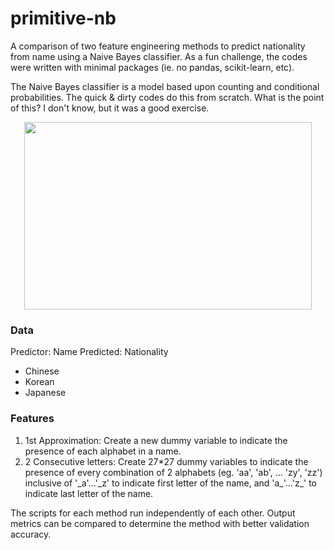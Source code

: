 # primitive-nb
A comparison of two feature engineering methods to predict nationality from name using a Naive Bayes classifier. As a fun challenge, the codes were written with minimal packages (ie. no pandas, scikit-learn, etc). 

The Naive Bayes classifier is a model based upon counting and conditional probabilities. The quick & dirty codes do this from scratch. What is the point of this? I don't know, but it was a good exercise.

<p align="center">
  <img width="460" height="300" src="https://s3.ap-south-1.amazonaws.com/techleer/204.png">
</p>

### Data
Predictor: Name
Predicted: Nationality
- Chinese
- Korean
- Japanese


### Features
1. 1st Approximation: Create a new dummy variable to indicate the presence of each alphabet in a name.
2. 2 Consecutive letters: Create 27*27 dummy variables to indicate the presence of every combination of 2 alphabets (eg. 'aa', 'ab', ... 'zy', 'zz') inclusive of '\_a'...'\_z' to indicate first letter of the name, and 'a\_'...'z\_' to indicate last letter of the name.

The scripts for each method run independently of each other. Output metrics can be compared to determine the method with better validation accuracy.


